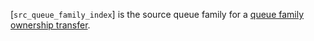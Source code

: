 [`src_queue_family_index`] is the source queue family for a
[queue family ownership transfer](https://www.khronos.org/registry/vulkan/specs/1.3-extensions/html/vkspec.html#synchronization-queue-transfers).